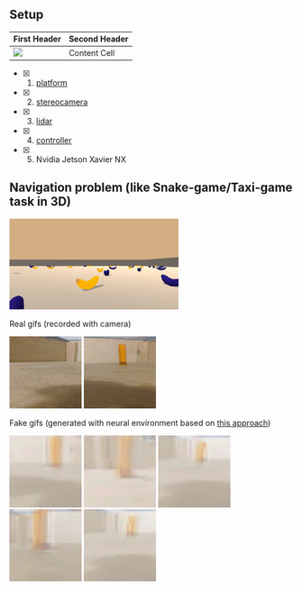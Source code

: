 ## Setup

| First Header  | Second Header |
| ------------- | ------------- |
| ![](demo/robot_demo_0.gif)  | Content Cell  |



  - [x] 1. [platform](https://aliexpress.ru/item/4000153063891.html)
  - [x] 2. [stereocamera](https://aliexpress.ru/item/4001343564945.html)
  - [x] 3. [lidar](https://aliexpress.ru/item/32895330424.html)
  - [x] 4. [controller](https://aliexpress.ru/item/4000910474677.html)
  - [x] 5. Nvidia Jetson Xavier NX

## Navigation problem (like Snake-game/Taxi-game task in 3D)

![](demo/snake_3d_bananas.gif)


Real gifs (recorded with camera)

![](demo/real1.gif)
![](demo/real2.gif)

Fake gifs (generated with neural environment based on [this approach](https://github.com/Laggg/neural_env_surviv))

![](demo/test1.gif)
![](demo/test2.gif)
![](demo/test3.gif)
![](demo/test4.gif)
![](demo/test5.gif)
